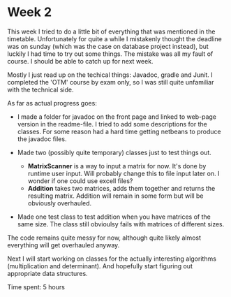 # Week 2

This week I tried to do a little bit of everything that was mentioned in the timetable. Unfortunately for quite a while I mistakenly thought the deadline was on sunday (which was the case on database project instead), but luckily I had time to try out some things. The mistake was all my fault of course. I should be able to catch up for next week.

Mostly I just read up on the techical things: Javadoc, gradle and Junit. I completed the 'OTM' course by exam only, so I was still quite unfamiliar with the technical side.

As far as actual progress goes:

- I made a folder for javadoc on the front page and linked to web-page version in the readme-file. I tried to add some descriptions for the classes. For some reason had a hard time getting netbeans to produce the javadoc files.

- Made two (possibly quite temporary) classes just to test things out.
    - __MatrixScanner__ is a way to input a matrix for now. It's done by runtime user input. Will probably change this to file input later on. I wonder if one could use excell files?
    - __Addition__ takes two matrices, adds them together and returns the resulting matrix. Addition will remain in some form but will be obviously overhauled.
    
 - Made one test class to test addition when you have matrices of the same size. The class still obvioulsy fails with matrices of different sizes.
 
 The code remains quite messy for now, although quite likely almost everything will get overhauled anyway.


Next I will start working on classes for the actually interesting algorithms (multiplication and determinant). And hopefully start figuring out appropriate data structures.

Time spent: 5 hours
